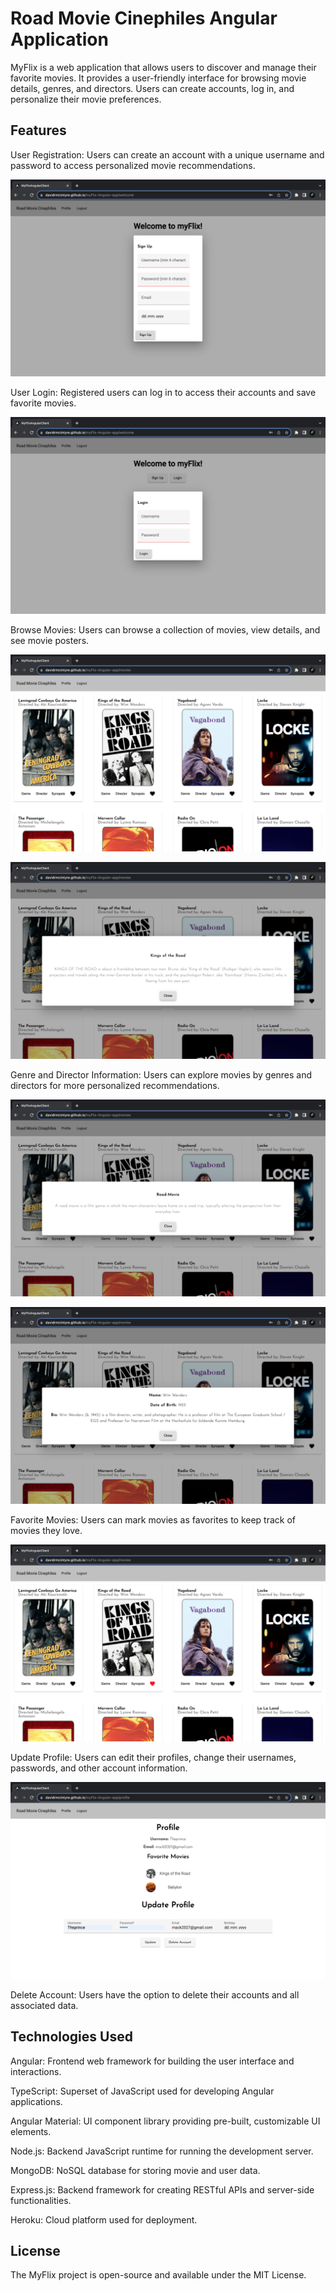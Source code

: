 # Road Movie Cinephiles Angular Application

MyFlix is a web application that allows users to discover and manage their favorite movies. It provides a user-friendly interface for browsing movie details, genres, and directors. Users can create accounts, log in, and personalize their movie preferences.

## Features

User Registration: Users can create an account with a unique username and password to access personalized movie recommendations.

![Registration View](/img/sign-up-view.png)

User Login: Registered users can log in to access their accounts and save favorite movies.

![Login View](/img/login-view.png)

Browse Movies: Users can browse a collection of movies, view details, and see movie posters.

![Browse Movies View](/img/movie-view.png)

![Synopsis View](/img/synopsis-view.png)

Genre and Director Information: Users can explore movies by genres and directors for more personalized recommendations.

![Genre View](/img/genre-view.png)

![Director View](/img/director-view.png)

Favorite Movies: Users can mark movies as favorites to keep track of movies they love.

![Favourite View](/img/fav-view.png)

Update Profile: Users can edit their profiles, change their usernames, passwords, and other account information.

![Profile View](/img/profile-view.png)

Delete Account: Users have the option to delete their accounts and all associated data.

## Technologies Used

Angular: Frontend web framework for building the user interface and interactions.

TypeScript: Superset of JavaScript used for developing Angular applications.

Angular Material: UI component library providing pre-built, customizable UI elements.

Node.js: Backend JavaScript runtime for running the development server.

MongoDB: NoSQL database for storing movie and user data.

Express.js: Backend framework for creating RESTful APIs and server-side functionalities.

Heroku: Cloud platform used for deployment.

## License 

The MyFlix project is open-source and available under the MIT License.

